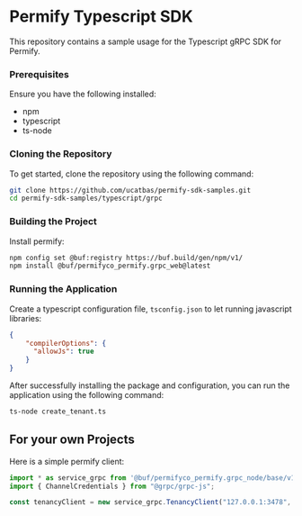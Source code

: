 # Permify Typescript SDK

This repository contains a sample usage for the Typescript gRPC SDK for Permify.

### Prerequisites

Ensure you have the following installed:
- npm
- typescript
- ts-node

### Cloning the Repository

To get started, clone the repository using the following command:

```sh
git clone https://github.com/ucatbas/permify-sdk-samples.git
cd permify-sdk-samples/typescript/grpc
```

### Building the Project

Install permify:
```sh
npm config set @buf:registry https://buf.build/gen/npm/v1/
npm install @buf/permifyco_permify.grpc_web@latest
```

### Running the Application

Create a typescript configuration file, `tsconfig.json` to let running javascript libraries: 

```json
{
    "compilerOptions": {
      "allowJs": true
    }
}
```

After successfully installing the package and configuration, you can run the application using the following command:
```sh
ts-node create_tenant.ts
```

## For your own Projects

Here is a simple permify client:

```typescript
import * as service_grpc from '@buf/permifyco_permify.grpc_node/base/v1/service_grpc_pb';
import { ChannelCredentials } from "@grpc/grpc-js";

const tenancyClient = new service_grpc.TenancyClient("127.0.0.1:3478", ChannelCredentials.createInsecure());
```
